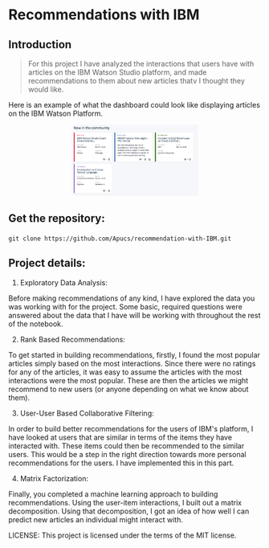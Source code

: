 # Recommendations with IBM
## Introduction  
> For this project I have analyzed the interactions that users have with articles on the IBM Watson Studio platform,
and made recommendations to them about new articles thatv I thought they would like.  

Here is an example of what the dashboard could look like displaying articles on the IBM Watson Platform.  
<p align="center">
  <img src="./ibm.png" width=50% height=50% />
</p>

## Get the repository:  
`git clone https://github.com/Apucs/recommendation-with-IBM.git`  

## Project details:  

1. Exploratory Data Analysis:  

Before making recommendations of any kind, I have explored the data you was working with for the project.
Some basic, required questions were answered about the data that I have will be working with throughout the 
rest of the notebook. 

2. Rank Based Recommendations:  

To get started in building recommendations, firstly, I found the most popular articles simply based on the most interactions. 
Since there were no ratings for any of the articles, it was easy to assume the articles with the most interactions were the 
most popular. These are then the articles we might recommend to new users (or anyone depending on what we know about them).

3. User-User Based Collaborative Filtering: 

In order to build better recommendations for the users of IBM's platform, I have looked at users that are similar in terms of 
the items they have interacted with. These items could then be recommended to the similar users. This would be a step in the 
right direction towards more personal recommendations for the users. I have implemented this in this part.  

4. Matrix Factorization:  

Finally, you completed a machine learning approach to building recommendations. Using the user-item interactions, I built out a matrix 
decomposition. Using that decomposition, I got an idea of how well I can predict new articles an individual might interact with. 



LICENSE: This project is licensed under the terms of the MIT license.
